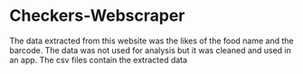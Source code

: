# Checkers-Webscraper
The data extracted from this website was the likes of the food name and the barcode. The data was not used for analysis but it was cleaned and used in an app. The csv files contain the extracted data
